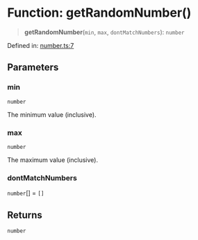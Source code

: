 # Function: getRandomNumber()

> **getRandomNumber**(`min`, `max`, `dontMatchNumbers`): `number`

Defined in: [number.ts:7](https://github.com/MohammadAObed/typescript-common/blob/8c4e86bc13fead3d3a005039320ea8bf26c35430/src/utils/number.ts#L7)

## Parameters

### min

`number`

The minimum value (inclusive).

### max

`number`

The maximum value (inclusive).

### dontMatchNumbers

`number`[] = `[]`

## Returns

`number`
